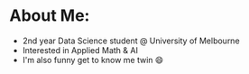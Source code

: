 # About Me:
- 2nd year Data Science student @ University of Melbourne <br>
- Interested in Applied Math & AI <br>
- I'm also funny get to know me twin 😄
